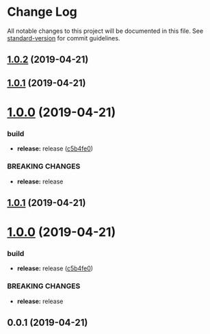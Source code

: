 # Change Log

All notable changes to this project will be documented in this file. See [standard-version](https://github.com/conventional-changelog/standard-version) for commit guidelines.

<a name="1.0.2"></a>
## [1.0.2](https://github.com/varossoft/ngx-testing-lib/compare/v1.0.0...v1.0.2) (2019-04-21)



<a name="1.0.1"></a>
## [1.0.1](https://github.com/varossoft/ngx-testing-lib/compare/v1.0.0...v1.0.1) (2019-04-21)



<a name="1.0.0"></a>
# [1.0.0](https://github.com/varossoft/ngx-testing-lib/compare/v0.0.1...v1.0.0) (2019-04-21)


### build

* **release:** release ([c5b4fe0](https://github.com/varossoft/ngx-testing-lib/commit/c5b4fe0))


### BREAKING CHANGES

* **release:** release



<a name="1.0.1"></a>
## [1.0.1](https://github.com/varossoft/ngx-testing-lib/compare/v2.0.0...v1.0.1) (2019-04-21)



<a name="1.0.0"></a>
# [1.0.0](https://github.com/varossoft/ngx-testing-lib/compare/v0.0.1...v1.0.0) (2019-04-21)


### build

* **release:** release ([c5b4fe0](https://github.com/varossoft/ngx-testing-lib/commit/c5b4fe0))


### BREAKING CHANGES

* **release:** release



<a name="0.0.1"></a>
## 0.0.1 (2019-04-21)
